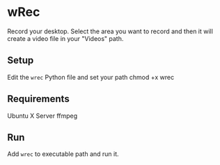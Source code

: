 # wRec
Record your desktop. Select the area you want to record and then it will create a video file in your "Videos" path.

## Setup
Edit the `wrec` Python file and set your path
chmod +x wrec

## Requirements
  Ubuntu
  X Server
  ffmpeg

## Run
Add `wrec` to executable path and run it.
